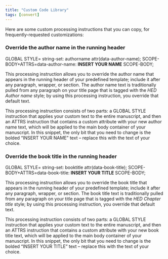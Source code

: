 ```yaml
---
title: "Custom Code Library"
tags: [convert]
---
```

 
<html><body><section data-type="appendix" class="hsecappendix" data-hederis-type="hsecappendix" id="custom-style-library" data-pi-attrs="id: custom-style-library; data-tags: convert;" role="doc-appendix" data-tags="convert" data-author-name=" " data-book-title=" " title="Custom Code Library"><p class="hblkp" data-hederis-type="hblkp" id="pA8jDPa7T">Here are some custom processing instructions that you can copy, for frequently-requested customizations:</p><section class="hwprsubsection" data-hederis-type="hwprsubsection" id="pHIKdnnkV" data-type="subsection" title="Override the author name in the running header"><h1 data-hederis-type="hblktitle" class="hblktitle" id="pSImH4YPM">Override the author name in the running header</h1><div class="hwprliteral" data-hederis-type="hwprliteral" id="pr1IujIM1" data-type="programlisting" role="doc-example"><p class="hblkcode" data-hederis-type="hblkcode" id="p2j2OHoZN">GLOBAL STYLE= string-set: authorname attr(data-author-name); SCOPE-BODY+ATTRS=data-author-name: <strong data-hederis-type="hspanstrong" id="pxH6z9Yok">INSERT YOUR NAME</strong> SCOPE-BODY;</p></div><p class="hblkp" data-hederis-type="hblkp" id="pRljWz5w4">This processing instruction allows you to override the author name that appears in the running header of your predefined template; include it after any paragraph, wrapper, or section. The author name text is traditionally pulled from any paragraph on your title page that is tagged with the <em data-hederis-type="hspanem" id="p2fpTPz9c">HED Author name</em> style; by using this processing instruction, you override that default text.</p><p class="hblkp" data-hederis-type="hblkp" id="pMJgl0tB4">This processing instruction consists of two parts: a GLOBAL STYLE instruction that applies your custom text to the entire manuscript, and then an ATTRS instruction that contains a custom attribute with your new author name text, which will be applied to the main body container of your manuscript. In this snippet, the only bit that you need to change is the bolded &#8220;INSERT YOUR NAME&#8221; text &#8211; replace this with the text of your choice.</p></section><section class="hwprsubsection" data-hederis-type="hwprsubsection" id="pE5rxWvgO" data-type="subsection" title="Override the book title in the running header"><h1 data-hederis-type="hblktitle" class="hblktitle" id="pZsFjSnx0">Override the book title in the running header</h1><div class="hwprliteral" data-hederis-type="hwprliteral" id="p7xdOTtAO" data-type="programlisting" role="doc-example"><p class="hblkcode" data-hederis-type="hblkcode" id="pqJp9jmdX">GLOBAL STYLE= string-set: booktitle attr(data-book-title); SCOPE-BODY+ATTRS=data-book-title: <strong class="hspanstrong" data-hederis-type="hspanstrong" id="pBuETlZ76">INSERT YOUR TITLE</strong> SCOPE-BODY;</p></div><p class="hblkp" data-hederis-type="hblkp" id="psH1kDLQD">This processing instruction allows you to override the book title that appears in the running header of your predefined template; include it after any paragraph, wrapper, or section. The book title text is traditionally pulled from any paragraph on your title page that is tagged with the <em class="hspanem" data-hederis-type="hspanem" id="pjF53e6ml">HED Chapter title</em> style; by using this processing instruction, you override that default text.</p><p class="hblkp" data-hederis-type="hblkp" id="pPzf7n3MS">This processing instruction consists of two parts: a GLOBAL STYLE instruction that applies your custom text to the entire manuscript, and then an ATTRS instruction that contains a custom attribute with your new book title text, which will be applied to the main body container of your manuscript. In this snippet, the only bit that you need to change is the bolded &#8220;INSERT YOUR TITLE&#8221; text &#8211; replace this with the text of your choice.</p></section></section></body></html>
